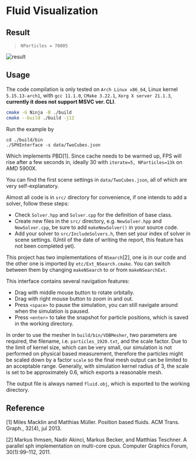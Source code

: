 # Fluid Visualization

## Result

> `NParticles = 70805`

![result](result.gif)

## Usage

The code compilation is only tested on `Arch Linux x86_64`, Linux kernel `5.15.13-arch1`, with `gcc 11.1.0`, `CMake 3.22.1`, `Xorg X server 21.1.3`, **currently it does not support MSVC ver. CLI**.

```bash
cmake -G Ninja -B ./build
cmake --build ./build -j12
```

Run the example by

```
cd ./build/bin
./SPHInterface -s data/TwoCubes.json
```

Which implements PBD[1]. Since cache needs to be warmed up, FPS will rise after a few seconds in, ideally 30 with `iterate=5, NParticles=13k` on AMD 5900X.

You can find the first scene settings in `data/TwoCubes.json`, all of which are very self-explanatory.

Almost all code is in `src/` directory for convenience, if one intends to add a solver, follow these steps:

- Check `Solver.hpp` and `Solver.cpp` for the definition of base class.
- Create new files in the `src/` directory, e.g. `NewSolver.hpp` and `NewSolver.cpp`, be sure to add `makeNewSolver()` in your source code.
- Add your solver to `src/IncludeSolvers.h`, then set your index of solver in scene settings. (Until of the date of writing the report, this feature has not been completed yet).

This project has two implementations of `NSearch`[2], one is in our code and the other one is imported by `etc/Ext_NSearch.cmake`.
You can switch between them by changing `makeNSearch` to or from `makeNSearchExt`.

This interface contains several navigation features:

- Drag with middle mouse button to rotate orbitally.
- Drag with right mouse button to zoom in and out.
- Press `<space>` to pause the simulation, you can still navigate around when the simulation is paused.
- Press `<enter>` to take the snapshot for particle positions, which is saved in the working directory.

In order to use the mesher in `build/bin/VDBMesher`, two parameters are required, the filename, i.e. `particles_1920.txt`, and the scale factor. Due to the limit of kernel size, which can be very small, our simulation is not performed on physical based measurement, therefore the particles might be scaled down by a factor `scale` so the final mesh output can be limited to an acceptable range. Generally, with simulation kernel radius of $3$, the scale is set to be approximately $0.6$, which exports a reasonable mesh.

The output file is always named `fluid.obj`, which is exported to the working directory.

## Reference

[1] Miles Macklin and Matthias Müller. Position based fluids. ACM Trans. Graph.,
32(4), jul 2013.

[2] Markus Ihmsen, Nadir Akinci, Markus Becker, and Matthias Teschner. A parallel
sph implementation on multi-core cpus. Computer Graphics Forum, 30(1):99–112, 2011.
